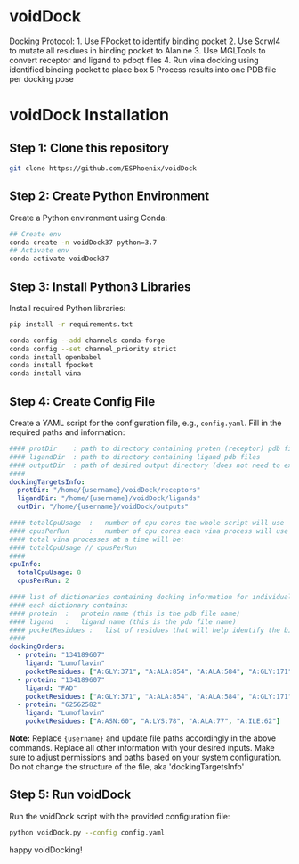 # voidDock
Docking Protocol:
    1. Use FPocket to identify binding pocket
    2. Use Scrwl4 to mutate all residues in binding pocket to Alanine
    3. Use MGLTools to convert receptor and ligand to pdbqt files
    4. Run vina docking using identified binding pocket to place box
    5  Process results into one PDB file per docking pose

# voidDock Installation
## Step 1: Clone this repository
```bash
git clone https://github.com/ESPhoenix/voidDock
```

## Step 2: Create Python Environment

Create a Python environment using Conda:
```bash
## Create env
conda create -n voidDock37 python=3.7
## Activate env
conda activate voidDock37
```

## Step 3: Install Python3 Libraries

Install required Python libraries:

```bash
pip install -r requirements.txt

conda config --add channels conda-forge
conda config --set channel_priority strict
conda install openbabel
conda install fpocket
conda install vina


```

## Step 4: Create Config File

Create a YAML script for the configuration file, e.g., `config.yaml`. Fill in the required paths and information:
```yaml
#### protDir    : path to directory containing proten (receptor) pdb files
#### ligandDir  : path to directory containing ligand pdb files  
#### outputDir  : path of desired output directory (does not need to exist yet)
#### 
dockingTargetsInfo: 
  protDir: "/home/{username}/voidDock/receptors"
  ligandDir: "/home/{username}/voidDock/ligands"
  outDir: "/home/{username}/voidDock/outputs"

#### totalCpuUsage  :   number of cpu cores the whole script will use
#### cpusPerRun     :   number of cpu cores each vina process will use
#### total vina processes at a time will be:
#### totalCpuUsage // cpusPerRun
####
cpuInfo:
  totalCpuUsage: 8
  cpusPerRun: 2

#### list of dictionaries containing docking information for individual docking runs
#### each dictionary contains:
#### protein  :   protein name (this is the pdb file name)
#### ligand   :   ligand name (this is the pdb file name)
#### pocketResidues :   list of residues that will help identify the binding pocket in the format "CHAIN_ID:RES_NAME:RES_ID"
####
dockingOrders:
  - protein: "134189607" 
    ligand: "Lumoflavin"
    pocketResidues: ["A:GLY:371", "A:ALA:854", "A:ALA:584", "A:GLY:171"]
  - protein: "134189607"  
    ligand: "FAD"
    pocketResidues: ["A:GLY:371", "A:ALA:854", "A:ALA:584", "A:GLY:171"]
  - protein: "62562582"
    ligand: "Lumoflavin"
    pocketResidues: ["A:ASN:60", "A:LYS:78", "A:ALA:77", "A:ILE:62"]
```

**Note:** Replace `{username}` and update file paths accordingly in the above commands.
Replace all other information with your desired inputs.
Make sure to adjust permissions and paths based on your system configuration. Do not change the structure of the file, aka 'dockingTargetsInfo' 

## Step 5: Run voidDock
Run the voidDock script with the provided configuration file:

```bash
python voidDock.py --config config.yaml
```

happy voidDocking!
